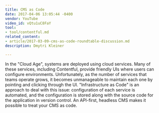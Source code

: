 ```yaml
---
title: CMS as Code
date: 2017-04-06 13:05:44 -0400
vendor: YouTube
video_id: vQtu1uC8FaY
tool:
- tool/contentful.md
related_content:
- article/2017-03-09-cms-as-code-roundtable-discussion.md
description: Dmytri Kleiner

---
```

In the "Cloud Age", systems are deployed using cloud services. Many of these services, including Contentful, provide friendly UIs where users can configure environments. Unfortunately, as the number of services that teams operate grows, it becomes unmanageable to maintain each one by pointing and clicking through the UI. "Infrastructure as Code" is an approach to deal with this issue: configuration of each service is automated, and the configuration is stored along with the source code for the application in version control. An API-first, headless CMS makes it possible to treat your CMS as code.